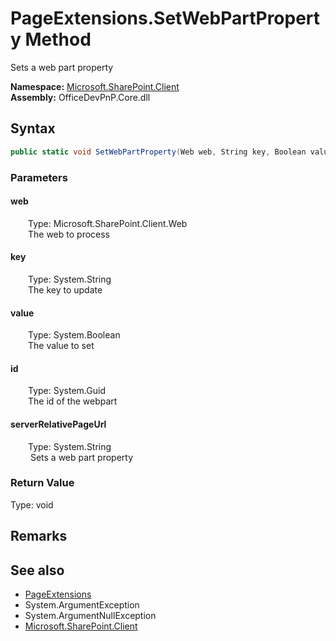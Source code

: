 # PageExtensions.SetWebPartProperty Method  
 Sets a web part property   

**Namespace:** [Microsoft.SharePoint.Client](Microsoft.SharePoint.Client.md)  
**Assembly:** OfficeDevPnP.Core.dll  
## Syntax
```C#
public static void SetWebPartProperty(Web web, String key, Boolean value, Guid id, String serverRelativePageUrl)
```
### Parameters
#### web  
&emsp;&emsp;Type: Microsoft.SharePoint.Client.Web  
&emsp;&emsp;The web to process  

  

#### key  
&emsp;&emsp;Type: System.String  
&emsp;&emsp;The key to update  

  

#### value  
&emsp;&emsp;Type: System.Boolean  
&emsp;&emsp;The value to set  

  

#### id  
&emsp;&emsp;Type: System.Guid  
&emsp;&emsp;The id of the webpart  

  

#### serverRelativePageUrl  
&emsp;&emsp;Type: System.String  
&emsp;&emsp; Sets a web part property   

  

### Return Value
Type: void  

## Remarks
  
## See also
- [PageExtensions](Microsoft.SharePoint.Client.PageExtensions.md) 
- System.ArgumentException
- System.ArgumentNullException
- [Microsoft.SharePoint.Client](Microsoft.SharePoint.Client.md) 
